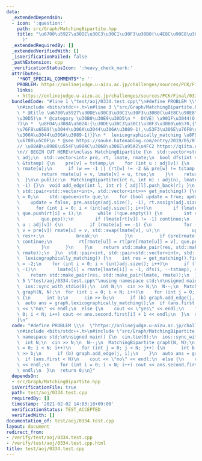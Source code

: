 ```yaml
---
data:
  _extendedDependsOn:
  - icon: ':question:'
    path: src/Graph/MatchingBipartite.hpp
    title: "\u6700\u5927\u30DE\u30C3\u30C1\u30F3\u30B0(\u4E8C\u90E8\u30B0\u30E9\u30D5\
      )"
  _extendedRequiredBy: []
  _extendedVerifiedWith: []
  _isVerificationFailed: false
  _pathExtension: cpp
  _verificationStatusIcon: ':heavy_check_mark:'
  attributes:
    '*NOT_SPECIAL_COMMENTS*': ''
    PROBLEM: https://onlinejudge.u-aizu.ac.jp/challenges/sources/PCK/Final/0334
    links:
    - https://onlinejudge.u-aizu.ac.jp/challenges/sources/PCK/Final/0334
  bundledCode: "#line 1 \"test/aoj/0334.test.cpp\"\n#define PROBLEM \\\n  \"https://onlinejudge.u-aizu.ac.jp/challenges/sources/PCK/Final/0334\"\
    \n#include <bits/stdc++.h>\n#line 3 \"src/Graph/MatchingBipartite.hpp\"\n/**\n\
    \ * @title \u6700\u5927\u30DE\u30C3\u30C1\u30F3\u30B0(\u4E8C\u90E8\u30B0\u30E9\
    \u30D5)\n * @category \u30B0\u30E9\u30D5\n *  O(VE) \u901F\u3044(O(E\u221AV)\u4E26\
    ?)\n *  \u8FD4\u308A\u5024:{\u30DE\u30C3\u30C1\u30F3\u30B0\u6570,{\u5DE6\u306E\
    \u76F8\u65B9(\u3044\u306A\u3044\u306A\u3089-1),\u53F3\u306E\u76F8\u65B9(\u3044\
    \u306A\u3044\u306A\u3089-1)}}\n *  lexicographically_matching \u8F9E\u66F8\u9806\
    \u6700\u5C0F\n * @see https://snuke.hatenablog.com/entry/2019/05/07/013609\n */\n\
    // \u88AB\u8986\u554F\u984C\u3068\u306E\u95A2\u4FC2 https://qiita.com/drken/items/7f98315b56c95a6181a4\n\
    \n// BEGIN CUT HERE\n\nclass MatchingBipartite {\n  std::vector<std::vector<int>>\
    \ adj;\n  std::vector<int> pre, rt, lmate, rmate;\n  bool dfs(int v, const int\
    \ &tstamp) {\n    pre[v] = tstamp;\n    for (int u : adj[v]) {\n      int w =\
    \ rmate[u];\n      if (w == -1 || (rt[w] != -2 && pre[w] != tstamp && dfs(w, tstamp)))\n\
    \        return rmate[u] = v, lmate[v] = u, true;\n    }\n    return false;\n\
    \  }\n\n public:\n  MatchingBipartite(int n, int m) : adj(n), lmate(n, -1), rmate(m,\
    \ -1) {}\n  void add_edge(int l, int r) { adj[l].push_back(r); }\n  std::pair<int,\
    \ std::pair<std::vector<int>, std::vector<int>>> get_matching() {\n    int res\
    \ = 0;\n    std::queue<int> que;\n    for (bool update = true; update;) {\n  \
    \    update = false, pre.assign(adj.size(), -1), rt.assign(adj.size(), -1);\n\
    \      for (int i = 0; i < (int)adj.size(); i++)\n        if (lmate[i] == -1)\
    \ que.push(rt[i] = i);\n      while (!que.empty()) {\n        int v = que.front();\n\
    \        que.pop();\n        if (lmate[rt[v]] != -1) continue;\n        for (int\
    \ u : adj[v]) {\n          if (rmate[u] == -1) {\n            for (; u != -1;\
    \ v = pre[v]) rmate[u] = v, std::swap(lmate[v], u);\n            update = true,\
    \ res++;\n            break;\n          }\n          if (pre[rmate[u]] != -1)\
    \ continue;\n          rt[rmate[u]] = rt[pre[rmate[u]] = v], que.push(rmate[u]);\n\
    \        }\n      }\n    }\n    return std::make_pair(res, std::make_pair(lmate,\
    \ rmate));\n  }\n  std::pair<int, std::pair<std::vector<int>, std::vector<int>>>\n\
    \  lexicographically_matching() {\n    int res = get_matching().first, tstamp\
    \ = -2;\n    for (int i = 0; i < (int)adj.size(); i++)\n      if (lmate[i] !=\
    \ -1)\n        lmate[i] = rmate[lmate[i]] = -1, dfs(i, --tstamp), rt[i] = -2;\n\
    \    return std::make_pair(res, std::make_pair(lmate, rmate));\n  }\n};\n#line\
    \ 5 \"test/aoj/0334.test.cpp\"\nusing namespace std;\n\nsigned main() {\n  cin.tie(0);\n\
    \  ios::sync_with_stdio(0);\n  int N;\n  cin >> N;\n  N--;\n  MatchingBipartite\
    \ graph(N, N);\n  for (int i = 0; i < N; i++)\n    for (int j = 0; j < N; j++)\
    \ {\n      int b;\n      cin >> b;\n      if (b) graph.add_edge(j, i);\n    }\n\
    \  auto ans = graph.lexicographically_matching();\n  if (ans.first < N)\n    cout\
    \ << \"no\" << endl;\n  else {\n    cout << \"yes\" << endl;\n    for (int i =\
    \ 0; i < N; i++) cout << ans.second.first[i] + 1 << endl;\n  }\n  return 0;\n\
    }\n"
  code: "#define PROBLEM \\\n  \"https://onlinejudge.u-aizu.ac.jp/challenges/sources/PCK/Final/0334\"\
    \n#include <bits/stdc++.h>\n#include \"src/Graph/MatchingBipartite.hpp\"\nusing\
    \ namespace std;\n\nsigned main() {\n  cin.tie(0);\n  ios::sync_with_stdio(0);\n\
    \  int N;\n  cin >> N;\n  N--;\n  MatchingBipartite graph(N, N);\n  for (int i\
    \ = 0; i < N; i++)\n    for (int j = 0; j < N; j++) {\n      int b;\n      cin\
    \ >> b;\n      if (b) graph.add_edge(j, i);\n    }\n  auto ans = graph.lexicographically_matching();\n\
    \  if (ans.first < N)\n    cout << \"no\" << endl;\n  else {\n    cout << \"yes\"\
    \ << endl;\n    for (int i = 0; i < N; i++) cout << ans.second.first[i] + 1 <<\
    \ endl;\n  }\n  return 0;\n}"
  dependsOn:
  - src/Graph/MatchingBipartite.hpp
  isVerificationFile: true
  path: test/aoj/0334.test.cpp
  requiredBy: []
  timestamp: '2021-02-02 14:03:18+09:00'
  verificationStatus: TEST_ACCEPTED
  verifiedWith: []
documentation_of: test/aoj/0334.test.cpp
layout: document
redirect_from:
- /verify/test/aoj/0334.test.cpp
- /verify/test/aoj/0334.test.cpp.html
title: test/aoj/0334.test.cpp
---
```

